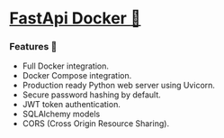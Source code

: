 # [FastApi Docker :mushroom:](https://github.com/JeremyAndress/fastapi-docker)

### Features :ghost:

- Full Docker integration.
- Docker Compose integration.
- Production ready Python web server using Uvicorn.
- Secure password hashing by default.
- JWT token authentication.
- SQLAlchemy models
- CORS (Cross Origin Resource Sharing).
